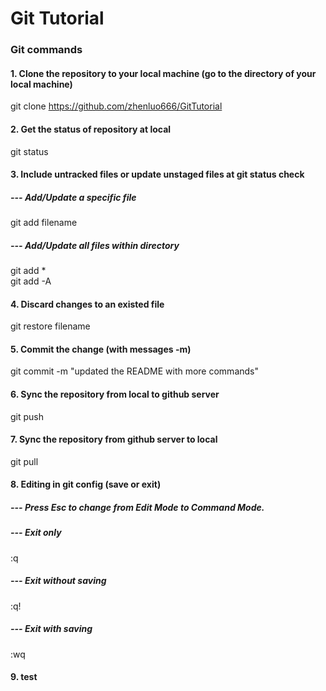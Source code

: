 # Git Tutorial
### Git commands
#### 1. Clone the repository to your local machine (go to the directory of your local machine)
git clone https://github.com/zhenluo666/GitTutorial
#### 2. Get the status of repository at local
git status
#### 3. Include untracked files or update unstaged files at git status check
##### --- Add/Update a specific file
git add filename
##### --- Add/Update all files within directory
git add *  
git add -A
#### 4. Discard changes to an existed file
git restore filename
#### 5. Commit the change (with messages -m)
git commit -m "updated the README with more commands"
#### 6. Sync the repository from local to github server
git push
#### 7. Sync the repository from github server to local
git pull
#### 8. Editing in git config (save or exit)
##### --- Press Esc to change from Edit Mode to Command Mode.  
##### --- Exit only
:q
##### --- Exit without saving
:q!
##### --- Exit with saving
:wq
#### 9. test
